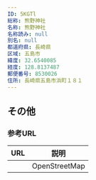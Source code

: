 ```yaml
---
ID: 5KGTl
総称: 熊野神社
名称: 熊野神社
名称読み: null
別名: null
都道府県: 長崎県
区域: 五島市
緯度: 32.6540085
経度: 128.8137487
郵便番号: 8530026
住所: 長崎県五島市浜町１８１
---
```


## その他

### 参考URL

| URL | 説明          |
| --- | ------------- |
|     | OpenStreetMap |
